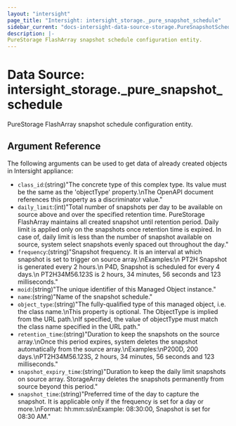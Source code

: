 ```yaml
---
layout: "intersight"
page_title: "Intersight: intersight_storage._pure_snapshot_schedule"
sidebar_current: "docs-intersight-data-source-storage.PureSnapshotSchedule"
description: |-
PureStorage FlashArray snapshot schedule configuration entity.
---
```


# Data Source: intersight_storage._pure_snapshot_schedule
PureStorage FlashArray snapshot schedule configuration entity.
## Argument Reference
The following arguments can be used to get data of already created objects in Intersight appliance:
* `class_id`:(string)"The concrete type of this complex type. Its value must be the same as the 'objectType' property.\nThe OpenAPI document references this property as a discriminator value."
* `daily_limit`:(int)"Total number of snapshots per day to be available on source above and over the specified retention time. PureStorage FlashArray maintains all created snapshot until retention period. Daily limit is applied only on the snapshots once retention time is expired. In case of, daily limit is less than the number of snapshot available on source, system select snapshots evenly spaced out throughout the day."
* `frequency`:(string)"Snapshot frequency. It is an interval at which snapshot is set to trigger on source array.\nExamples:\n    PT2H Snapshot is generated every 2 hours.\n    P4D, Snapshot is scheduled for every 4 days.\n    PT2H34M56.123S is 2 hours, 34 minutes, 56 seconds and 123 milliseconds."
* `moid`:(string)"The unique identifier of this Managed Object instance."
* `name`:(string)"Name of the snapshot schedule."
* `object_type`:(string)"The fully-qualified type of this managed object, i.e. the class name.\nThis property is optional. The ObjectType is implied from the URL path.\nIf specified, the value of objectType must match the class name specified in the URL path."
* `retention_time`:(string)"Duration to keep the snapshots on the source array.\nOnce this period expires, system deletes the snapshot automatically from the source array.\nExamples:\nP200D,  200 days.\nPT2H34M56.123S, 2 hours, 34 minutes, 56 seconds and 123 milliseconds."
* `snapshot_expiry_time`:(string)"Duration to keep the daily limit snapshots on source array. StorageArray deletes the snapshots permanently from source beyond this period."
* `snapshot_time`:(string)"Preferred time of the day to capture the snapshot. It is applicable only if the frequency is set for a day or more.\nFormat: hh:mm:ss\nExample: 08:30:00, Snapshot is set for 08:30 AM."
